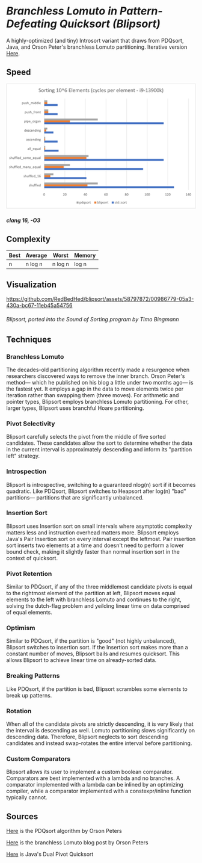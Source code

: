 # *Branchless Lomuto in Pattern-Defeating Quicksort (Blipsort)*
 
A highly-optimized (and tiny) Introsort variant that draws from PDQsort, Java, and Orson Peter's branchless Lomuto partitioning. Iterative version [Here](https://github.com/RedBedHed/blipsort_iterative).

## Speed

![Speed](https://github.com/RedBedHed/BLPDQsort/blob/main/blipsort_speed.png)

##### *clang 16, -O3*

## Complexity

| Best | Average | Worst | Memory |
|------|---------|-------|--------|
| n    | n log n | n log n | log n |

## Visualization

https://github.com/RedBedHed/blipsort/assets/58797872/00986779-05a3-430a-bc67-11eb45a54756

###### *Blipsort, ported into the Sound of Sorting program by Timo Bingmann*

## Techniques

### Branchless Lomuto
The decades-old partitioning algorithm recently made a resurgence when researchers discovered ways to remove the inner branch. Orson Peter's method&mdash; which he published on his blog a little under two months ago&mdash; is the fastest yet. It employs a gap in the data to move elements twice per iteration rather than swapping them (three moves).
For arithmetic and pointer types, Blipsort employs branchless Lomuto partitioning. For other, larger types, Blipsort uses branchful Hoare partitioning.

### Pivot Selectivity
Blipsort carefully selects the pivot from the middle of five sorted candidates. These candidates allow the sort to determine whether the data in the current interval is approximately descending and inform its "partition left" strategy.

### Introspection
Blipsort is introspective, switching to a guaranteed nlog(n) sort if it becomes quadratic. Like PDQsort, Blipsort switches to Heapsort after log(n) "bad" partitions&mdash; partitions that are significantly unbalanced.

### Insertion Sort
Blipsort uses Insertion sort on small intervals where asymptotic complexity matters less and instruction overhead matters more. Blipsort employs Java's Pair Insertion sort on every interval except the leftmost. Pair insertion sort inserts two elements at a time 
and doesn't need to perform a lower bound check, making it slightly faster than normal insertion sort in the context of quicksort.

### Pivot Retention
Similar to PDQsort, if any of the three middlemost candidate pivots is equal to the rightmost element of the partition at left, Blipsort moves equal elements to the left with branchless Lomuto and continues to the right, solving the dutch-flag problem and yeilding linear time on data comprised of equal elements.

### Optimism
Similar to PDQsort, if the partition is "good" (not highly unbalanced), Blipsort switches to insertion sort. If the Insertion sort makes more than a constant number of moves, Blipsort bails and resumes quicksort. This allows Blipsort to achieve linear time on already-sorted data.

### Breaking Patterns
Like PDQsort, if the partition is bad, Blipsort scrambles some elements to break up patterns.

### Rotation
When all of the candidate pivots are strictly descending, it is very likely that the interval is descending as well. Lomuto partitioning slows significantly on descending data. Therefore, Blipsort neglects to sort descending candidates and instead swap-rotates the entire interval before partitioning.

### Custom Comparators
Blipsort allows its user to implement a custom boolean comparator. Comparators are best implemented with a lambda and no branches. A comparator implemented with a lambda can be inlined by an optimizing compiler, while a comparator implemented with a constexpr/inline function typically cannot.

## Sources

[Here](https://github.com/orlp/pdqsort)
is the PDQsort algorithm by Orson Peters

[Here](https://orlp.net/blog/branchless-lomuto-partitioning/)
is the branchless Lomuto blog post by Orson Peters

[Here](https://](https://github.com/openjdk/jdk/blob/master/src/java.base/share/classes/java/util/DualPivotQuicksort.java)https://github.com/openjdk/jdk/blob/master/src/java.base/share/classes/java/util/DualPivotQuicksort.java)
is Java's Dual Pivot Quicksort
